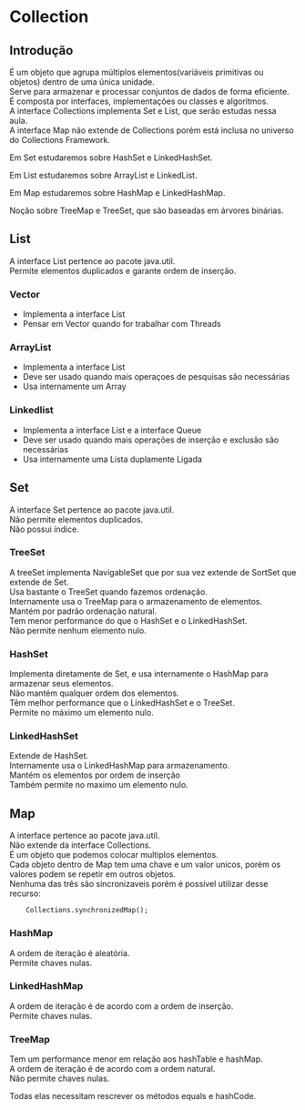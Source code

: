 # Collection

## Introdução
É um objeto que agrupa múltiplos elementos(variáveis primitivas ou objetos) dentro de uma única unidade.<br>
Serve para armazenar e processar conjuntos de dados de forma eficiente.<br>
É composta por interfaces, implementações ou classes e algoritmos.<br>
A interface Collections implementa Set e List, que serão estudas nessa aula.<br>
A interface Map não extende de Collections porém está inclusa no universo do Collections Framework.<br>

Em Set estudaremos sobre HashSet e LinkedHashSet.<br>

Em List estudaremos sobre ArrayList e LinkedList.<br>

Em Map estudaremos sobre HashMap e LinkedHashMap.<br>

Noção sobre TreeMap e TreeSet, que são baseadas em árvores binárias.

## List

A interface List pertence ao pacote java.util.<br>
Permite elementos duplicados e garante ordem de inserção.<br>

### Vector
 - Implementa a interface List
 - Pensar em Vector quando for trabalhar com Threads

### ArrayList
 - Implementa a interface List
 - Deve ser usado quando mais operaçoes de pesquisas são necessárias
 - Usa internamente um Array

### Linkedlist
 - Implementa a interface List e a interface Queue
 - Deve ser usado quando mais operações de inserção e exclusão são necessárias
 - Usa internamente uma Lista duplamente Ligada

## Set

A interface Set pertence ao pacote java.util.<br>
Não permite elementos duplicados.<br>
Não possui índice.<br>

### TreeSet
A treeSet implementa NavigableSet que por sua vez extende de SortSet que extende de Set.<br>
Usa bastante o TreeSet quando fazemos ordenação.<br>
Internamente usa o TreeMap para o armazenamento de elementos.<br>
Mantém por padrão ordenação natural.<br>
Tem menor performance do que o HashSet e o LinkedHashSet.<br>
Não permite nenhum elemento nulo.

### HashSet
Implementa diretamente de Set, e usa internamente o HashMap para armazenar seus elementos.<br>
Não mantém qualquer ordem dos elementos.<br>
Têm melhor performance que o LinkedHashSet e o TreeSet.<br>
Permite no máximo um elemento nulo.

### LinkedHashSet
Extende de HashSet.<br>
Internamente usa o LinkedHashMap para armazenamento.<br>
Mantém os elementos por ordem de inserção<br>
Também permite no maximo um elemento nulo.

## Map

A interface pertence ao pacote java.util.<br>
Não extende da interface Collections.<br>
É um objeto que podemos colocar multiplos elementos.<br>
Cada objeto dentro de Map tem uma chave e um valor unicos, porém os valores podem se repetir em outros objetos.<br>
Nenhuma das três são sincronizaveis porém é possível utilizar desse recurso:
```
    Collections.synchronizedMap();
```
### HashMap
A ordem de iteração é aleatória.<br>
Permite chaves nulas.<br>
### LinkedHashMap
A ordem de iteração é de acordo com a ordem de inserção.<br>
Permite chaves nulas.<br>
### TreeMap
Tem um performance menor em relação aos hashTable e hashMap.<br>
A ordem de iteração é de acordo com a ordem natural.<br>
Não permite chaves nulas.<br>

Todas elas necessitam rescrever os métodos equals e hashCode.